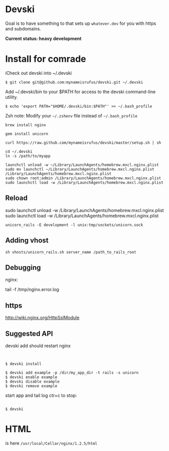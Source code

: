 # Devski

Goal is to have something to that sets up `whatever.dev` for you with https and
subdomains.

__Current status: heavy development__

# Install for comrade

iCheck out devski into ~/.devski

```shell
$ git clone git@github.com:mynameisrufus/devski.git ~/.devski
```

Add ~/.devski/bin to your $PATH for access to the devski command-line utility.

```shell
$ echo 'export PATH="$HOME/.devski/bin:$PATH"' >> ~/.bash_profile
```

Zsh note: Modify your `~/.zshenv` file instead of `~/.bash_profile`

```shell
brew install nginx
```

```shell
gem install unicorn
```

```shell
curl https://raw.github.com/mynameisrufus/devski/master/setup.sh | sh
```

```shell
cd ~/.devski
ln -s /path/to/myapp
```

```shell
launchctl unload -w ~/Library/LaunchAgents/homebrew.mxcl.nginx.plist
sudo mv launchctl ~/Library/LaunchAgents/homebrew.mxcl.nginx.plist /Library/LaunchAgents/homebrew.mxcl.nginx.plist
sudo chown root:admin /Library/LaunchAgents/homebrew.mxcl.nginx.plist
sudo launchctl load -w /Library/LaunchAgents/homebrew.mxcl.nginx.plist
```

## Reload

sudo launchctl unload -w /Library/LaunchAgents/homebrew.mxcl.nginx.plist
sudo launchctl load -w /Library/LaunchAgents/homebrew.mxcl.nginx.plist

    unicorn_rails -E development -l unix:tmp/sockets/unicorn.sock

## Adding vhost

    sh vhosts/unicorn_rails.sh server_name /path_to_rails_root

## Debugging

nginx:
 
tail -f /tmp/nginx.error.log

## https

http://wiki.nginx.org/HttpSslModule

## Suggested API

devski add should restart nginx
```shell


$ devski install

$ devski add example -p /dir/my_app_dir -t rails -s unicorn
$ devski enable example
$ devski disable example
$ devski remove example

```

start app and tail log ctr+c to stop:
```shell

$ devski

```

# HTML

is here `/usr/local/Cellar/nginx/1.2.5/html`
